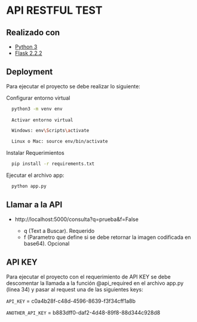 
# API RESTFUL TEST




## Realizado con

 - [Python 3](https://www.python.org/)
 - [Flask 2.2.2](https://flask.palletsprojects.com/en/2.2.x/)



## Deployment

Para ejecutar el proyecto se debe realizar lo siguiente:

Configurar entorno virtual

```bash
  python3 -m venv env
  
  Activar entorno virtual

  Windows: env\Scripts\activate

  Linux o Mac: source env/bin/activate
```

Instalar Requerimientos

```bash
  pip install -r requirements.txt
```
Ejecutar el archivo app:

```bash
  python app.py
```

## Llamar a la API

- http://localhost:5000/consulta?q=prueba&f=False

    - q (Text a Buscar). Requerido
    - f (Parametro que define si se debe retornar la imagen codificada en base64). Opcional


## API KEY

Para ejecutar el proyecto con el requerimiento de API KEY se debe descomentar la llamada a la función @api_required en el archivo app.py (linea 34) y pasar al request una de las siguientes keys:

`API_KEY` = c0a4b28f-c48d-4596-8639-f3f34cff1a8b

`ANOTHER_API_KEY` = b883dff0-daf2-4d48-89f8-88d344c928d8

